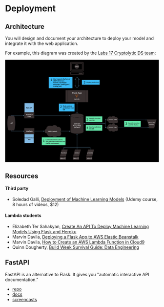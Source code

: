 # Deployment

## Architecture 

You will design and document your architecture to deploy your model and integrate it with the web application.

For example, this diagram was created by the [Labs 17 Cryptolytic DS team](https://github.com/Lambda-School-Labs/cryptolytic-ds):

![](https://github.com/Cryptolytic-app/cryptolyticapp/blob/master/assets/cryptolytic-architecture.png?raw=true)



## Resources

#### Third party
- Soledad Galli, [Deployment of Machine Learning Models](https://www.udemy.com/course/deployment-of-machine-learning-models/) (Udemy course, 8 hours of videos, $12)

#### Lambda students
- Elizabeth Ter Sahakyan, [Create An API To Deploy Machine Learning Models Using Flask and Heroku](https://towardsdatascience.com/create-an-api-to-deploy-machine-learning-models-using-flask-and-heroku-67a011800c50)
- Marvin Davila, [Deploying a Flask App to AWS Elastic Beanstalk](https://medium.com/analytics-vidhya/deploying-a-flask-app-to-aws-elastic-beanstalk-f320033fda3c)
- Marvin Davila, [How to Create an AWS Lambda Function in Cloud9](https://medium.com/analytics-vidhya/how-to-create-an-aws-lambda-function-in-cloud9-86255e456747)
- Quinn Dougherty, [Build Week Survival Guide: Data Engineering](https://github.com/quinn-dougherty/build-week-survival-guide-data-engineering-machine-learning/blob/master/data-engineering-README.md)

## FastAPI

FastAPI is an alternative to Flask. It gives you "automatic interactive API documentation."

- [repo](https://github.com/tiangolo/fastapi)
- [docs](https://fastapi.tiangolo.com/)
- [screencasts](https://calmcode.io/fastapi/hello-world.html)

<!-- 

## AWS Elastic Beanstalk

[AWS in Plain English](https://expeditedsecurity.com/aws-in-plain-english/) says "Elastic Beanstalk should have been called Amazon Platform as a Service. Use this to move your app hosted on Heroku to AWS when it gets too expensive."

-->